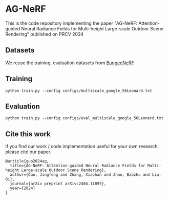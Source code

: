 # AG-NeRF
This is the code repository implementing the paper "AG-NeRF: Attention-guided Neural Radiance Fields for Multi-height Large-scale Outdoor Scene Rendering" published on PRCV 2024
## Datasets
We reuse the training, evaluation datasets from [BungeeNeRF](https://github.com/city-super/BungeeNeRF)

## Training

```
python train.py --config configs/multiscale_google_56Leonard.txt
```

## Evaluation

```
python train.py --config configs/eval_multiscale_google_56Leonard.txt
```

## Cite this work

If you find our work / code implementation useful for your own research, please cite our paper.

```
@article{guo2024ag,
  title={AG-NeRF: Attention-guided Neural Radiance Fields for Multi-height Large-scale Outdoor Scene Rendering},
  author={Guo, Jingfeng and Zhang, Xiaohan and Zhao, Baozhu and Liu, Qi},
  journal={arXiv preprint arXiv:2404.11897},
  year={2024}
}
```

